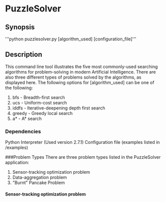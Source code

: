 # PuzzleSolver

## Synopsis
  '''python puzzlesolver.py [algorithm_used] [configuration_file]'''

   
    
## Description
   This command line tool illustrates the five most commonly-used searching algorithms for problem-solving in modern Artificial
   Intelligence. There are also three different types of problems solved by the algorithms, as displayed here.
  The following options for [algorithm_used] can be one of the following:
  1. bfs - Breadth-first search
  2. ucs - Uniform-cost search
  3. iddfs - Iterative-deepening depth first search
  4. greedy - Greedy local search
  5. a* - A* search 
 
### Dependencies
  Python Interpreter (Used version 2.7.1)
  Configuration file (examples listed in /examples)

###Problem Types
  There are three problem types listed in the PuzzleSolver application: 
  1. Sensor-tracking optimization problem 
  2. Data-aggregation problem
  3. "Burnt" Pancake Problem
#### Sensor-tracking optimization problem
  
